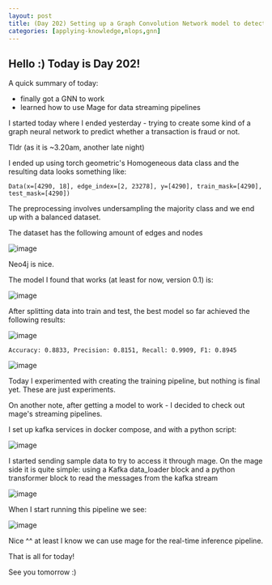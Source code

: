 ```yaml
---
layout: post
title: (Day 202) Setting up a Graph Convolution Network model to detect fraud credit card transactions
categories: [applying-knowledge,mlops,gnn]
---
```


## Hello :) Today is Day 202!
A quick summary of today:
* finally got a GNN to work
* learned how to use Mage for data streaming pipelines

I started today where I ended yesterday - trying to create some kind of a graph neural network to predict whether a transaction is fraud or not. 

Tldr (as it is ~3.20am, another late night)

I ended up using torch geometric's Homogeneous data class and the resulting data looks something like:

`Data(x=[4290, 18], edge_index=[2, 23278], y=[4290], train_mask=[4290], test_mask=[4290])`

The preprocessing involves undersampling the majority class and we end up with a balanced dataset. 

The dataset has the following amount of edges and nodes

![image](https://github.com/user-attachments/assets/50633574-4945-4249-b27b-377ed7dee8ad)

Neo4j is nice. 

The model I found that works (at least for now, version 0.1) is:

![image](https://github.com/user-attachments/assets/9afe2f24-5aca-435e-8ad0-5567fae25beb)

After splitting data into train and test, the best model so far achieved the following results:

![image](https://github.com/user-attachments/assets/41e3230a-a7f4-4d8d-b179-244ed917f461)

`Accuracy: 0.8833, Precision: 0.8151, Recall: 0.9909, F1: 0.8945`

![image](https://github.com/user-attachments/assets/63958f89-28f7-41e4-be71-9e111e5149bc)

Today I experimented with creating the training pipeline, but nothing is final yet. These are just experiments.


On another note, after getting a model to work - I decided to check out mage's streaming pipelines.

I set up kafka services in docker compose, and with a python script:

![image](https://github.com/user-attachments/assets/1a0d61c3-3a19-425a-9753-c73366aa1138)

I started sending sample data to try to access it through mage.
On the mage side it is quite simple: using a Kafka data_loader block and a python transformer block to read the messages from the kafka stream

![image](https://github.com/user-attachments/assets/17f49f80-cfaa-47a3-ab83-8d718f106ad2)

When I start running this pipeline we see:

![image](https://github.com/user-attachments/assets/96bb5af6-f98b-4639-9e0b-4d469906c0c1)

Nice ^^ at least I know we can use mage for the real-time inference pipeline.

That is all for today!

See you tomorrow :)
